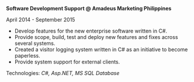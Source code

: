 <b>Software Development Support @ Amadeus Marketing Philippines</b>

<span class="text-sm">April 2014 - September 2015</span>

<ul class="list-bullets text-base">
<li>Develop features for the new enterprise software written in C#.</li>
<li>Provide scope, build, test and deploy new features and fixes across several systems.</li>
<li>Created a visitor logging system written in C# as an initiative to become paperless.</li>
<li>Provide system support for external clients.</li>
</ul>

<span class="text-sm">Technologies: <i>C#, Asp.NET, MS SQL Database</i></span>
